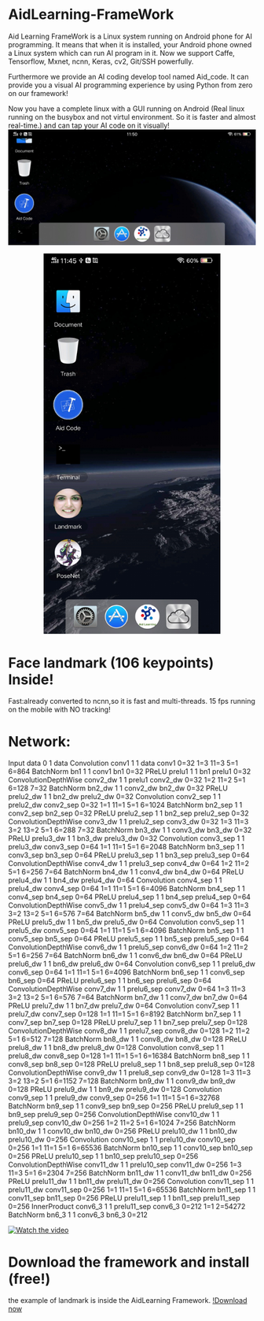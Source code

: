# AidLearning-FrameWork
Aid Learning FrameWork is a Linux system running on Android phone for AI programming. It means that when it is installed, your Android phone owned a Linux system which can run AI program in it. Now we support Caffe, Tensorflow, Mxnet, ncnn, Keras, cv2, Git/SSH powerfully. 

Furthermore we provide an AI coding develop tool named Aid_code. It can provide you a visual AI programming experience by using Python from zero on our framework!

Now you have a complete linux with a GUI running on Android (Real linux running on the busybox and not virtul environment. So it is faster and almost real-time.) and can tap your AI code on it visually!
![screen](../../Screenshot_10.jpg)

<p align="center">
	<img src="../../Screen_11.jpg"  width="360" >
</p>

# Face landmark (106 keypoints) Inside!

Fast:already converted to ncnn,so it is fast and multi-threads.
15 fps running on the mobile with NO tracking!  

# Network:

Input            data                             0 1 data
Convolution      conv1                            1 1 data conv1 0=32 1=3 11=3 5=1 6=864
BatchNorm        bn1                              1 1 conv1 bn1 0=32
PReLU            prelu1                           1 1 bn1 prelu1 0=32
ConvolutionDepthWise conv2_dw                         1 1 prelu1 conv2_dw 0=32 1=2 11=2 5=1 6=128 7=32
BatchNorm        bn2_dw                           1 1 conv2_dw bn2_dw 0=32
PReLU            prelu2_dw                        1 1 bn2_dw prelu2_dw 0=32
Convolution      conv2_sep                        1 1 prelu2_dw conv2_sep 0=32 1=1 11=1 5=1 6=1024
BatchNorm        bn2_sep                          1 1 conv2_sep bn2_sep 0=32
PReLU            prelu2_sep                       1 1 bn2_sep prelu2_sep 0=32
ConvolutionDepthWise conv3_dw                         1 1 prelu2_sep conv3_dw 0=32 1=3 11=3 3=2 13=2 5=1 6=288 7=32
BatchNorm        bn3_dw                           1 1 conv3_dw bn3_dw 0=32
PReLU            prelu3_dw                        1 1 bn3_dw prelu3_dw 0=32
Convolution      conv3_sep                        1 1 prelu3_dw conv3_sep 0=64 1=1 11=1 5=1 6=2048
BatchNorm        bn3_sep                          1 1 conv3_sep bn3_sep 0=64
PReLU            prelu3_sep                       1 1 bn3_sep prelu3_sep 0=64
ConvolutionDepthWise conv4_dw                         1 1 prelu3_sep conv4_dw 0=64 1=2 11=2 5=1 6=256 7=64
BatchNorm        bn4_dw                           1 1 conv4_dw bn4_dw 0=64
PReLU            prelu4_dw                        1 1 bn4_dw prelu4_dw 0=64
Convolution      conv4_sep                        1 1 prelu4_dw conv4_sep 0=64 1=1 11=1 5=1 6=4096
BatchNorm        bn4_sep                          1 1 conv4_sep bn4_sep 0=64
PReLU            prelu4_sep                       1 1 bn4_sep prelu4_sep 0=64
ConvolutionDepthWise conv5_dw                         1 1 prelu4_sep conv5_dw 0=64 1=3 11=3 3=2 13=2 5=1 6=576 7=64
BatchNorm        bn5_dw                           1 1 conv5_dw bn5_dw 0=64
PReLU            prelu5_dw                        1 1 bn5_dw prelu5_dw 0=64
Convolution      conv5_sep                        1 1 prelu5_dw conv5_sep 0=64 1=1 11=1 5=1 6=4096
BatchNorm        bn5_sep                          1 1 conv5_sep bn5_sep 0=64
PReLU            prelu5_sep                       1 1 bn5_sep prelu5_sep 0=64
ConvolutionDepthWise conv6_dw                         1 1 prelu5_sep conv6_dw 0=64 1=2 11=2 5=1 6=256 7=64
BatchNorm        bn6_dw                           1 1 conv6_dw bn6_dw 0=64
PReLU            prelu6_dw                        1 1 bn6_dw prelu6_dw 0=64
Convolution      conv6_sep                        1 1 prelu6_dw conv6_sep 0=64 1=1 11=1 5=1 6=4096
BatchNorm        bn6_sep                          1 1 conv6_sep bn6_sep 0=64
PReLU            prelu6_sep                       1 1 bn6_sep prelu6_sep 0=64
ConvolutionDepthWise conv7_dw                         1 1 prelu6_sep conv7_dw 0=64 1=3 11=3 3=2 13=2 5=1 6=576 7=64
BatchNorm        bn7_dw                           1 1 conv7_dw bn7_dw 0=64
PReLU            prelu7_dw                        1 1 bn7_dw prelu7_dw 0=64
Convolution      conv7_sep                        1 1 prelu7_dw conv7_sep 0=128 1=1 11=1 5=1 6=8192
BatchNorm        bn7_sep                          1 1 conv7_sep bn7_sep 0=128
PReLU            prelu7_sep                       1 1 bn7_sep prelu7_sep 0=128
ConvolutionDepthWise conv8_dw                         1 1 prelu7_sep conv8_dw 0=128 1=2 11=2 5=1 6=512 7=128
BatchNorm        bn8_dw                           1 1 conv8_dw bn8_dw 0=128
PReLU            prelu8_dw                        1 1 bn8_dw prelu8_dw 0=128
Convolution      conv8_sep                        1 1 prelu8_dw conv8_sep 0=128 1=1 11=1 5=1 6=16384
BatchNorm        bn8_sep                          1 1 conv8_sep bn8_sep 0=128
PReLU            prelu8_sep                       1 1 bn8_sep prelu8_sep 0=128
ConvolutionDepthWise conv9_dw                         1 1 prelu8_sep conv9_dw 0=128 1=3 11=3 3=2 13=2 5=1 6=1152 7=128
BatchNorm        bn9_dw                           1 1 conv9_dw bn9_dw 0=128
PReLU            prelu9_dw                        1 1 bn9_dw prelu9_dw 0=128
Convolution      conv9_sep                        1 1 prelu9_dw conv9_sep 0=256 1=1 11=1 5=1 6=32768
BatchNorm        bn9_sep                          1 1 conv9_sep bn9_sep 0=256
PReLU            prelu9_sep                       1 1 bn9_sep prelu9_sep 0=256
ConvolutionDepthWise conv10_dw                        1 1 prelu9_sep conv10_dw 0=256 1=2 11=2 5=1 6=1024 7=256
BatchNorm        bn10_dw                          1 1 conv10_dw bn10_dw 0=256
PReLU            prelu10_dw                       1 1 bn10_dw prelu10_dw 0=256
Convolution      conv10_sep                       1 1 prelu10_dw conv10_sep 0=256 1=1 11=1 5=1 6=65536
BatchNorm        bn10_sep                         1 1 conv10_sep bn10_sep 0=256
PReLU            prelu10_sep                      1 1 bn10_sep prelu10_sep 0=256
ConvolutionDepthWise conv11_dw                        1 1 prelu10_sep conv11_dw 0=256 1=3 11=3 5=1 6=2304 7=256
BatchNorm        bn11_dw                          1 1 conv11_dw bn11_dw 0=256
PReLU            prelu11_dw                       1 1 bn11_dw prelu11_dw 0=256
Convolution      conv11_sep                       1 1 prelu11_dw conv11_sep 0=256 1=1 11=1 5=1 6=65536
BatchNorm        bn11_sep                         1 1 conv11_sep bn11_sep 0=256
PReLU            prelu11_sep                      1 1 bn11_sep prelu11_sep 0=256
InnerProduct     conv6_3                          1 1 prelu11_sep conv6_3 0=212 1=1 2=54272
BatchNorm        bn6_3                            1 1 conv6_3 bn6_3 0=212

[![Watch the video](https://github.com/aidlearning/AidLearning-FrameWork/blob/master/examples/landmark106/aidlandmark.png)](https://youtu.be/clv68la-Of8)


# Download the framework and install (free!)
the example of landmark is inside the AidLearning Framework.
[!Download now](http://www.aidlearning.net/downloads/aidlux-0505.apk)
